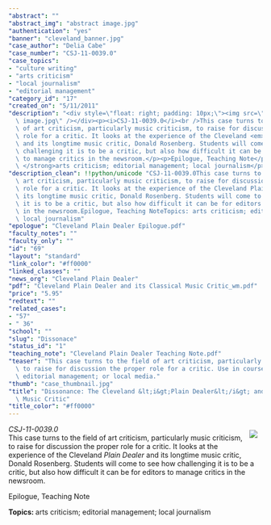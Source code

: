 ```yaml
---
"abstract": ""
"abstract_img": "abstract image.jpg"
"authentication": "yes"
"banner": "cleveland_banner.jpg"
"case_author": "Delia Cabe"
"case_number": "CSJ-11-0039.0"
"case_topics":
- "culture writing"
- "arts criticism"
- "local journalism"
- "editorial management"
"category_id": "17"
"created_on": "5/11/2011"
"description": "<div style=\"float: right; padding: 10px;\"><img src=\"/casestudy/files/photos/484/abstract\
  \ image.jpg\" /></div><p><i>CSJ-11-0039.0</i><br />This case turns to the field\
  \ of art criticism, particularly music criticism, to raise for discussion the proper\
  \ role for a critic. It looks at the experience of the Cleveland <em>Plain Dealer</em>\
  \ and its longtime music critic, Donald Rosenberg. Students will come to see how\
  \ challenging it is to be a critic, but also how difficult it can be for editors\
  \ to manage critics in the newsroom.</p><p>Epilogue, Teaching Note</p><p><strong>Topics:\
  \ </strong>arts criticism; editorial management; local journalism</p>"
"description_clean": !!python/unicode "CSJ-11-0039.0This case turns to the field of\
  \ art criticism, particularly music criticism, to raise for discussion the proper\
  \ role for a critic. It looks at the experience of the Cleveland Plain Dealer and\
  \ its longtime music critic, Donald Rosenberg. Students will come to see how challenging\
  \ it is to be a critic, but also how difficult it can be for editors to manage critics\
  \ in the newsroom.Epilogue, Teaching NoteTopics: arts criticism; editorial management;\
  \ local journalism"
"epologue": "Cleveland Plain Dealer Epilogue.pdf"
"faculty_notes": ""
"faculty_only": ""
"id": "69"
"layout": "standard"
"link_color": "#ff0000"
"linked_classes": ""
"news_org": "Cleveland Plain Dealer"
"pdf": "Cleveland Plain Dealer and its Classical Music Critic_wm.pdf"
"price": "5.95"
"redtext": ""
"related_cases":
- "57"
- " 36"
"school": ""
"slug": "Dissonace"
"status_id": "1"
"teaching_note": "Cleveland Plain Dealer Teaching Note.pdf"
"teaser": "This case turns to the field of art criticism, particularly music criticism,\
  \ to raise for discussion the proper role for a critic. Use in courses on arts criticism;\
  \ editorial management; or local media."
"thumb": "case_thumbnail.jpg"
"title": "Dissonance: The Cleveland &lt;i&gt;Plain Dealer&lt;/i&gt; and its Classical\
  \ Music Critic"
"title_color": "#ff0000"
---
```

<div style="float: right; padding: 10px;"><img src="/casestudy/files/photos/484/abstract image.jpg" /></div><p><i>CSJ-11-0039.0</i><br />This case turns to the field of art criticism, particularly music criticism, to raise for discussion the proper role for a critic. It looks at the experience of the Cleveland <em>Plain Dealer</em> and its longtime music critic, Donald Rosenberg. Students will come to see how challenging it is to be a critic, but also how difficult it can be for editors to manage critics in the newsroom.</p><p>Epilogue, Teaching Note</p><p><strong>Topics: </strong>arts criticism; editorial management; local journalism</p>
